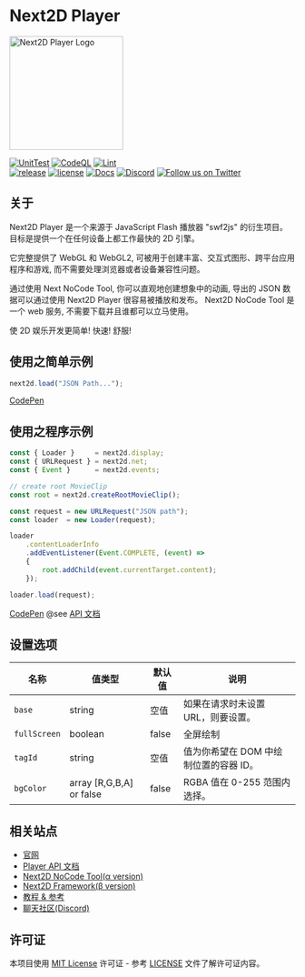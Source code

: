 Next2D Player
=============
<img src="https://next2d.app/assets/img/player/logo.svg" width="200" height="200" alt="Next2D Player Logo">

[![UnitTest](https://github.com/Next2D/Player/actions/workflows/integration.yml/badge.svg?branch=develop)](https://github.com/Next2D/Player/actions/workflows/integration.yml)
[![CodeQL](https://github.com/Next2D/Player/actions/workflows/codeql-analysis.yml/badge.svg?branch=develop)](https://github.com/Next2D/Player/actions/workflows/codeql-analysis.yml)
[![Lint](https://github.com/Next2D/Player/actions/workflows/lint.yml/badge.svg?branch=develop)](https://github.com/Next2D/Player/actions/workflows/lint.yml) \
[![release](https://img.shields.io/github/v/release/Next2D/Player)](https://github.com/Next2D/Player/releases)
[![license](https://img.shields.io/github/license/Next2D/Player)](https://github.com/Next2D/Player/blob/main/LICENSE)
[![Docs](https://img.shields.io/badge/docs-online-blue.svg)](https://next2d.app/docs/player/index.html)
[![Discord](https://img.shields.io/discord/812136803506716713?label=Discord&logo=discord)](https://discord.gg/6c9rv5Uns5)
[![Follow us on Twitter](https://img.shields.io/twitter/follow/Next2D?label=Follow&style=social)](https://twitter.com/intent/user?screen_name=Next2D)

## 关于

Next2D Player 是一个来源于 JavaScript Flash 播放器 "swf2js" 的衍生项目。
目标是提供一个在任何设备上都工作最快的 2D 引擎。

它完整提供了 WebGL 和 WebGL2, 可被用于创建丰富、交互式图形、跨平台应用程序和游戏, 而不需要处理浏览器或者设备兼容性问题。

通过使用 Next NoCode Tool, 你可以直观地创建想象中的动画, 导出的 JSON 数据可以通过使用 Next2D Player 很容易被播放和发布。
Next2D NoCode Tool 是一个 web 服务, 不需要下载并且谁都可以立马使用。

使 2D 娱乐开发更简单! 快速! 舒服!

## 使用之简单示例

```javascript
next2d.load("JSON Path...");
```
[CodePen](https://codepen.io/next2d/pen/rNGMrZG)

## 使用之程序示例

```javascript
const { Loader }     = next2d.display;
const { URLRequest } = next2d.net;
const { Event }      = next2d.events;

// create root MovieClip
const root = next2d.createRootMovieClip();

const request = new URLRequest("JSON path");
const loader  = new Loader(request);

loader
    .contentLoaderInfo
    .addEventListener(Event.COMPLETE, (event) =>
    {
        root.addChild(event.currentTarget.content);
    });

loader.load(request);
```
[CodePen](https://codepen.io/next2d/pen/VwMKGEv)
@see [API 文档](https://next2d.app/docs/player)

## 设置选项

| 名称 | 值类型 | 默认值 | 说明 |
| --- | --- | --- | --- |
| `base` | string | 空值 |  如果在请求时未设置URL，则要设置。 |
| `fullScreen` | boolean | false | 全屏绘制 |
| `tagId` | string | 空值 | 值为你希望在 DOM 中绘制位置的容器 ID。 |
| `bgColor` | array [R,G,B,A] or false | false | RGBA 值在 0-255 范围内选择。 |

## 相关站点

* [官网](https://next2d.app)
* [Player API 文档](https://next2d.app/docs/player)
* [Next2D NoCode Tool(α version)](https://tool.next2d.app)
* [Next2D Framework(β version)](https://next2d.app/#framework)
* [教程 & 参考](https://next2d.app/tutorials/player)
* [聊天社区(Discord)](https://discord.gg/6c9rv5Uns5)

## 许可证

本项目使用 [MIT License](https://opensource.org/licenses/MIT) 许可证 - 参考 [LICENSE](LICENSE) 文件了解许可证内容。

